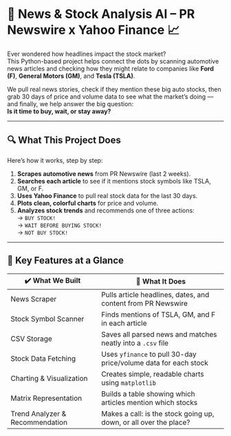 # 📰 News & Stock Analysis AI – PR Newswire x Yahoo Finance 📈

Ever wondered how headlines impact the stock market?  
This Python-based project helps connect the dots by scanning automotive news articles and checking how they might relate to companies like **Ford (F)**, **General Motors (GM)**, and **Tesla (TSLA)**.

We pull real news stories, check if they mention these big auto stocks, then grab 30 days of price and volume data to see what the market’s doing — and finally, we help answer the big question:  
**Is it time to buy, wait, or stay away?**

---

## 🔍 What This Project Does

Here’s how it works, step by step:

1. **Scrapes automotive news** from PR Newswire (last 2 weeks).
2. **Searches each article** to see if it mentions stock symbols like TSLA, GM, or F.
3. **Uses Yahoo Finance** to pull real stock data for the last 30 days.
4. **Plots clean, colorful charts** for price and volume.
5. **Analyzes stock trends** and recommends one of three actions:  
   → `BUY STOCK!`  
   → `WAIT BEFORE BUYING STOCK!`  
   → `NOT BUY STOCK!`

---

## 📂 Key Features at a Glance

| ✔️ What We Built                  | 💬 What It Does                                                             |
|----------------------------------|------------------------------------------------------------------------------|
| News Scraper                     | Pulls article headlines, dates, and content from PR Newswire                |
| Stock Symbol Scanner             | Finds mentions of TSLA, GM, and F in each article                           |
| CSV Storage                      | Saves all parsed news and matches neatly into a `.csv` file                 |
| Stock Data Fetching              | Uses `yfinance` to pull 30-day price/volume data for each stock             |
| Charting & Visualization         | Creates simple, readable charts using `matplotlib`                          |
| Matrix Representation            | Builds a table showing which articles mention which stocks                 |
| Trend Analyzer & Recommendation  | Makes a call: is the stock going up, down, or all over the place?           |






